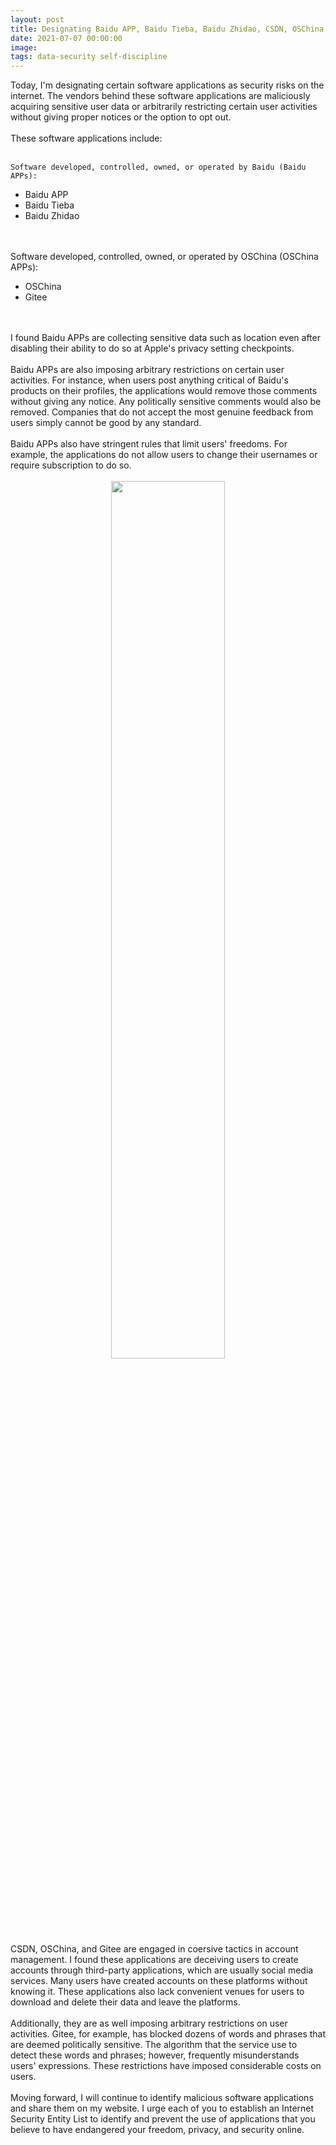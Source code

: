 ```yaml
---
layout: post
title: Designating Baidu APP, Baidu Tieba, Baidu Zhidao, CSDN, OSChina, and Gitee for Collecting Sensitive User Data Without Permission, Coersive Tactics in Account Management, and Imposing Arbitrary Restrictions on User Activities
date: 2021-07-07 00:00:00
image:
tags: data-security self-discipline
---
```

Today, I'm designating certain software applications as security risks on the internet. The vendors behind these software applications are maliciously acquiring sensitive user data or arbitrarily restricting certain user activities without giving proper notices or the option to opt out. 
<br><br>
These software applications include:<br><br>

	Software developed, controlled, owned, or operated by Baidu (Baidu APPs):
<ul>
	<li>Baidu APP</li>
	<li>Baidu Tieba</li>
	<li>Baidu Zhidao</li>
</ul>
	<br><br>
	Software developed, controlled, owned, or operated by OSChina (OSChina APPs):
<ul>
	<li>OSChina</li>
	<li>Gitee</li>
</ul>
<br><br>
I found Baidu APPs are collecting sensitive data such as location even after disabling their ability to do so at Apple's privacy setting checkpoints. 
<br><br>Baidu APPs are also imposing arbitrary restrictions on certain user activities. For instance, when users post anything critical of Baidu's products on their profiles, the applications would remove those comments without giving any notice. Any politically sensitive comments would also be removed. Companies that do not accept the most genuine feedback from users simply cannot be good by any standard.
<br><br>
Baidu APPs also have stringent rules that limit users' freedoms. For example, the applications do not allow users to change their usernames or require subscription to do so. 
<br><br>
<center>
	<img src="https://cdn.techinasia.com/wp-content/uploads/2014/07/Baidus-search-engine-reaches-500-million-active-users-on-mobile.jpg" style="width: 60%; height: auto;">
</center>
CSDN, OSChina, and Gitee are engaged in coersive tactics in account management. I found these applications are deceiving users to create accounts through third-party applications, which are usually social media services. Many users have created accounts on these platforms without knowing it. These applications also lack convenient venues for users to download and delete their data and leave the platforms.
<br><br>
Additionally, they are as well imposing arbitrary restrictions on user activities. Gitee, for example, has blocked dozens of words and phrases that are deemed politically sensitive. The algorithm that the service use to detect these words and phrases; however, frequently misunderstands users' expressions. These restrictions have imposed considerable costs on users.
<br><br>
Moving forward, I will continue to identify malicious software applications and share them on my website. I urge each of you to establish an Internet Security Entity List to identify and prevent the use of applications that you believe to have endangered your freedom, privacy, and security online.
